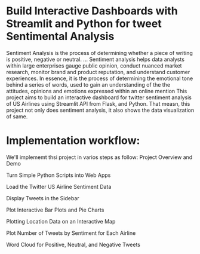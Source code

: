 # Build Interactive Dashboards with Streamlit and Python for tweet Sentimental Analysis

Sentiment Analysis is the process of determining whether a piece of writing is positive, negative or neutral. ... Sentiment analysis helps data analysts within large enterprises gauge public opinion, conduct nuanced market research, monitor brand and product reputation, and understand customer experiences.
In essence, it is the process of determining the emotional tone behind a series of words, used to gain an understanding of the the attitudes, opinions and emotions expressed within an online mention
This project aims to build an interactive dashboard for twitter sentiment analysis of US Airlines using Streamlit API from Flask, and Python. That measn, this project not only does sentiment analysis, it also shows the data visualization of same.

# Implementation workflow:
We'll implememt thsi project in varios steps as follow: 
Project Overview and Demo

Turn Simple Python Scripts into Web Apps

Load the Twitter US Airline Sentiment Data

Display Tweets in the Sidebar

Plot Interactive Bar Plots and Pie Charts

Plotting Location Data on an Interactive Map

Plot Number of Tweets by Sentiment for Each Airline

Word Cloud for Positive, Neutral, and Negative Tweets
